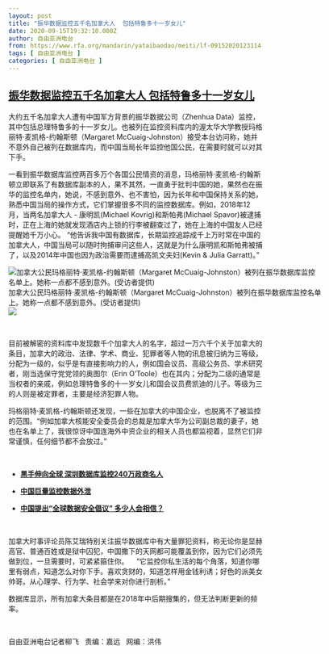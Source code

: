 ```yaml
---
layout: post
title: "振华数据监控五千名加拿大人  包括特鲁多十一岁女儿"
date: 2020-09-15T19:32:10.000Z
author: 自由亚洲电台
from: https://www.rfa.org/mandarin/yataibaodao/meiti/lf-09152020123114.html
tags: [ 自由亚洲电台 ]
categories: [ 自由亚洲电台 ]
---
```

<!--1600198330000-->
[振华数据监控五千名加拿大人  包括特鲁多十一岁女儿](https://www.rfa.org/mandarin/yataibaodao/meiti/lf-09152020123114.html)
------

<div>
<p>大约五千名加拿大人遭有中国军方背景的振华数据公司（Zhenhua Data）监控，其中包括总理特鲁多的十一岁女儿。也被列在监控资料库内的渥太华大学教授玛格丽特·麦凯格-约翰斯顿（Margaret McCuaig-Johnston）接受本台访问称，她并不意外自己被列在数据库内，而中国当局长年监控他国公民，在需要时就可以对其下手。</p><p>一看到振华数据库监控两百多万个各国公民情资的消息，玛格丽特·麦凯格-约翰斯顿立即联系了有数据库副本的人，果不其然，一直勇于批判中国的她，果然也在振华的监控名单内，她说，不感到意外、也不害怕，因为长年和中国保持关系的她，熟悉中国当局的操作方式，它们掌握很多不同的监控数据库。例如，2018年12月，当两名加拿大人 - 康明凯(Michael Kovrig)和斯帕弗(Michael Spavor)被逮捕时，正在上海的她就发现酒店内上锁的行李被翻查过了，她在上海的中国友人已经提醒她千万小心。 “他告诉我中国有数据库，长期监控追踪成千上万时常在中国的加拿大人，中国当局可以随时拘捕审问这些人，这就是为什么康明凯和斯帕弗被捕了，以及2014年中国也因为政治需要而逮捕高凯文夫妇(Kevin &amp; Julia Garratt)。”</p><p><div class="image-inline captioned" style="width:622px;"><div style="width:622px;"><img alt="加拿大公民玛格丽特·麦凯格-约翰斯顿（Margaret McCuaig-Johnston）被列在振华数据库监控名单上。她称一点都不感到意外。(受访者提供)" src="https://www.rfa.org/mandarin/yataibaodao/meiti/lf-09152020123114.html/Margaret.jpg" title="加拿大公民玛格丽特·麦凯格-约翰斯顿（Margaret McCuaig-Johnston）被列在振华数据库监控名单上。她称一点都不感到意外。(受访者提供)"/></div><div class="image-caption"><span style="width:622px;">加拿大公民玛格丽特·麦凯格-约翰斯顿（Margaret McCuaig-Johnston）被列在振华数据库监控名单上。她称一点都不感到意外。(受访者提供)</span><span class="copyright"> </span></div><div id="zoomattribute"><a class="single_image" href="/mandarin/yataibaodao/meiti/lf-09152020123114.html/Margaret.jpg" title="加拿大公民玛格丽特·麦凯格-约翰斯顿（Margaret McCuaig-Johnston）被列在振华数据库监控名单上。她称一点都不感到意外。(受访者提供)"><img src="/rfa_resources/graphics/icon-zoom.png"/></a></div></div></p><p> </p><p>目前被解密的资料库中发现数千个加拿大人的名字，超过一万六千个关于加拿大的条目，加拿大的政治、法律、学术、商业、犯罪者等人物的讯息被归纳为三等级，分配为一级的，似乎是有直接影响力的人，例如国会议员、高级公务员、学术研究者，刚当选保守党党领的奥图尔（Erin O’Toole）也在其内；分配为二级的通常是当权者的亲戚，例如总理特鲁多的十一岁女儿和国会议员费凯迪的儿子。等级为三的人则是被定罪者，主要是经济犯罪人物。</p><p>玛格丽特·麦凯格-约翰斯顿还发现，一些在加拿大的中国企业，也脱离不了被监控的范围。“例如加拿大核能安全委员会的总裁是加拿大华为公司副总裁的妻子，她也在名单上了，我很惊讶中国连海外中资企业的相关人员也都监视着，显然它们非常谨慎，任何细节都不会放过。”</p><p> </p><ul><li><b><a class="external-link" href="http://www.rfa.org/mandarin/yataibaodao/meiti/gf2-09152020075913.html">黑手伸向全球 深圳数据库监控240万政商名人</a></b></li></ul><ul><li><b><a class="external-link" href="http://www.rfa.org/mandarin/Xinwen/3-09142020103825.html">中国巨量监控数据外泄</a></b></li></ul><ul><li><b><a class="external-link" href="http://www.rfa.org/mandarin/yataibaodao/meiti/gf-09082020081132.html">中国提出“全球数据安全倡议” 多少人会相信？</a></b></li></ul><p> </p><p>加拿大时事评论员陈艾瑞特别关注振华数据库中有大量罪犯资料，称无论你是显赫高官、普通百姓或是狱中囚犯，中国撒下的天网都可能覆盖到你，因为它们必须先做到位，一旦需要时，可紧紧箍住你。    “它监控你私生活的每个角落，知道你哪里有弱点，知道怎么对你下手。喜欢贪财的，知道怎样用金钱利诱；好色的派美女帅哥。从心理学、行为学、社会学来对你进行剖析。”</p><p>数据库显示，所有加拿大条目都是在2018年中后期搜集的，但无法判断更新的频率。</p><p> </p><p>自由亚洲电台记者柳飞   责编：嘉远   网编：洪伟</p>
</div>
